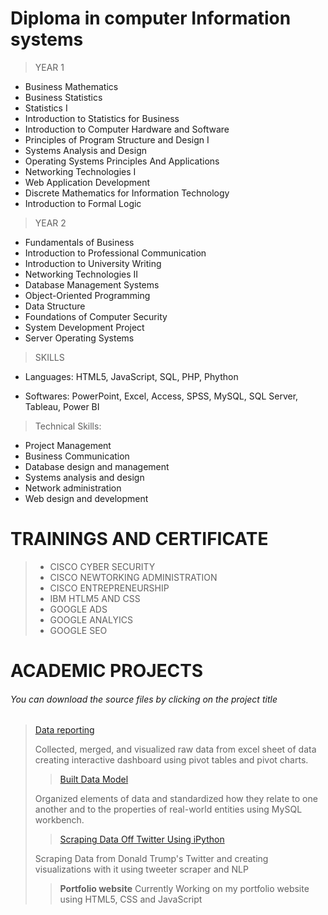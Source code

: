 
# Diploma in computer Information systems

> YEAR 1

- Business Mathematics
- Business Statistics
- Statistics I
- Introduction to Statistics for Business
- Introduction to Computer Hardware and Software
- Principles of Program Structure and Design I
- Systems Analysis and Design
- Operating Systems Principles And Applications
- Networking Technologies I
- Web Application Development
- Discrete Mathematics for Information Technology
- Introduction to Formal Logic

> YEAR 2

- Fundamentals of Business
- Introduction to Professional Communication
- Introduction to University Writing
- Networking Technologies II
- Database Management Systems
- Object-Oriented Programming
- Data Structure
- Foundations of Computer Security
- System Development Project
- Server Operating Systems

> SKILLS

- Languages: HTML5, JavaScript, SQL, PHP, Phython

- Softwares: PowerPoint, Excel, Access, SPSS, MySQL, SQL Server,
  Tableau, Power BI

> Technical Skills:
- Project Management
- Business Communication
-	Database design and management 
- Systems analysis and design
- Network administration
- Web design and development


# TRAININGS AND CERTIFICATE

> - CISCO CYBER SECURITY
> - CISCO NEWTORKING ADMINISTRATION
> - CISCO ENTREPRENEURSHIP
> - IBM HTLM5 AND CSS
> - GOOGLE ADS
> - GOOGLE ANALYICS
> - GOOGLE SEO

# ACADEMIC PROJECTS

  <h6><i>You can download the source files by clicking on the project title</i></h6>
  
> [Data reporting](https://github.com/DanielGodfinger/danielportfolio.io/blob/main/source/Business%20Analysis(Dashboard_report).xlsx)
>
>
>Collected, merged, and visualized raw data from excel sheet of data creating interactive dashboard using pivot tables and pivot charts.
>
>
>
>> [Built Data Model](https://github.com/DanielGodfinger/danielportfolio.io/blob/main/source/Database%20Model.mwb)
>
> Organized elements of data and standardized how they relate to one another and to the properties of real-world entities using MySQL workbench.
>
>
>> [Scraping Data Off Twitter Using iPython](https://github.com/DanielGodfinger/danielportfolio.io)
>
> Scraping Data from Donald Trump's Twitter and creating visualizations with it using tweeter scraper and NLP
> 
>> **Portfolio website**
> Currently Working on my portfolio website using HTML5, CSS and JavaScript

